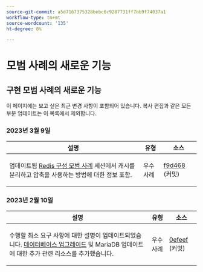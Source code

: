 ```yaml
---
source-git-commit: a5d7167375328bebc6c9287731ff7bb9f74037a1
workflow-type: tm+mt
source-wordcount: '135'
ht-degree: 0%

---
```

# 모범 사례의 새로운 기능

## 구현 모범 사례의 새로운 기능

이 페이지에는 보고 싶은 최근 변경 사항이 포함되어 있습니다. 복사 편집과 같은 모든 부분 업데이트는 이 목록에서 제외합니다.

### 2023년 3월 9일

<table style="table-layout:auto;">
  <thead>
    <tr>
      <th>설명</th>
      <th>유형</th>
      <th>소스</th>
    </tr>
  </thead>
  <tbody>
    <tr>
      <td><p>업데이트됨 <a href="https://experienceleague.adobe.com/docs/commerce-operations/implementation-playbook/best-practices/planning/redis-service-configuration.html">Redis 구성 모범 사례</a> 세션에서 캐시를 분리하고 압축을 사용하는 방법에 대한 정보 포함.</p>
</td>
      <td>우수 사례</td>
      <td><a href="https://github.com/AdobeDocs/commerce-operations.en/commit/f9d46893a25569b9cb00b45ab285758b3b74b410">f9d468</a> (커밋)</td>
    </tr>
  </tbody>
</table><!-- date_group -->

### 2023년 2월 10일

<table style="table-layout:auto;">
  <thead>
    <tr>
      <th>설명</th>
      <th>유형</th>
      <th>소스</th>
    </tr>
  </thead>
  <tbody>
    <tr>
      <td><p>수행할 최소 요구 사항에 대한 설명이 업데이트되었습니다. <a href="https://experienceleague.adobe.com/docs/commerce-operations/implementation-playbook/best-practices/maintenance/commerce-235-upgrade-prerequisites-mariadb.html">데이터베이스 업그레이드</a> 및 MariaDB 업데이트에 대한 추가 관련 리소스를 추가했습니다.</p>
</td>
      <td>우수 사례</td>
      <td><a href="https://github.com/AdobeDocs/commerce-operations.en/commit/0efeef6f3d5276f42e4a67fe55f6108a399f45fb">0efeef</a> (커밋)</td>
    </tr>
  </tbody>
</table><!-- date_group --><!-- month_group --><!-- year_group -->
